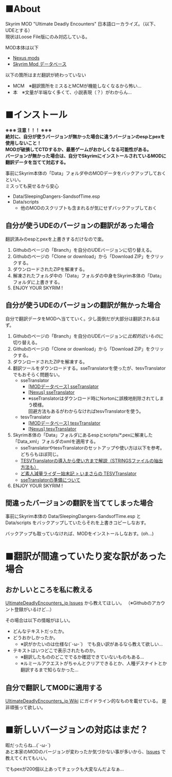 # ■About
Skyrim MOD "Ultimate Deadly Encounters" 日本語ローカライズ。（以下、UDEとする）<br>
現状はLoose File版にのみ対応している。

MOD本体は以下

* [Nexus mods](http://www.nexusmods.com/skyrimspecialedition/mods/3093/?)
* [Skyrim Mod データベース](http://skyrim.2game.info/detail.php?id=12452)

以下の箇所はまだ翻訳が終わっていない

* MCM　※翻訳箇所をミスるとMCMが機能しなくなるから怖い…
* 本　※文量が半端なく多くて、小説表現（？）がわからん…

# ■インストール
**※※※ 注意！！！ ※※※<br>
絶対に、自分が使うバージョンが無かった場合に違うバージョンのespとpexを使用しないこと！<br>
MODが破損してCTDするか、最悪ゲームがおかしくなる可能性がある。 <br>
バージョンが無かった場合は、自分でSkyrimにインストールされているMODに翻訳データを当てて対応する。**

事前にSkyrim本体の「Data」フォルダ中のMODデータをバックアップしておくといい。<br>
ミスっても戻せるから安心

* Data/SleepingDangers-SandsofTime.esp
* Data/scripts
   * 他のMODのスクリプトも含まれるが気にせずバックアップしておく

## 自分が使うUDEのバージョンの翻訳があった場合
翻訳済みのespとpexを上書きするだけなので楽。

1. Githubのページの「Branch」を自分のUDEバージョンに切り替える。
1. Githubのページの「Clone or download」から「Download ZIP」をクリックする。
1. ダウンロードされたZIPを解凍する。
1. 解凍されたフォルダ中の「Data」フォルダの中身をSkyrim本体の「Data」フォルダに上書きする。
1. ENJOY YOUR SKYRIM !

## 自分が使うUDEのバージョンの翻訳が無かった場合
自分で翻訳データをMODへ当てていく。少し面倒だが大部分は翻訳されるはず。

1. Githubのページの「Branch」を自分のUDEバージョンに*比較的近いもの*に切り替える。
1. Githubのページの「Clone or download」から「Download ZIP」をクリックする。
1. ダウンロードされたZIPを解凍する。
1. 翻訳ツールをダウンロードする。sseTranslatorを使ったが、tesvTranslatorでもおそらく問題ない。
   * sseTranslator
      * [[MODデータベース] sseTranslator](http://skyrimspecialedition.2game.info/detail.php?id=134)
      * [[Nexus] sseTranslator](http://www.nexusmods.com/skyrimspecialedition/mods/134/?tab=1&navtag=http%3A%2F%2Fwww.nexusmods.com%2Fskyrimspecialedition%2Fajax%2Fmoddescription%2F%3Fid%3D134%26preview%3D&pUp=1)
      * ※sseTranslatorはダウンロード時にNortonに誤検地削除されてしまう模様。<br>回避方法もあるがわからなければtesvTranslatorを使う。
   * tesvTranslator
      * [[MODデータベース] tesvTranslator](http://skyrim.2game.info/detail.php?id=29148)
      * [[Nexus] tesvTranslator](http://www.nexusmods.com/skyrim/mods/29148/?)
1. Skyrim本体の「Data」フォルダにあるespとscripts/*.pexに解凍した「Data_xml」フォルダのxmlを適用する。
   * sseTranslatorやtesvTranslatorのセットアップや使い方は以下を参考。どちらもほぼ同じ。
   * [TESVTranslatorの導入から使い方まで解説（STRINGSファイルの抽出方法も）](http://nerdhayayo.blog.fc2.com/blog-entry-13.html)
   * [ど素人減量ライダー始末記 > いまさらの TESVTranslator](http://mantarou-dengana.cocolog-nifty.com/yosenabe/2015/01/tesvtranslator2.html)
   * [sseTranslatorの準備について](http://speakeir.hatenadiary.jp/entry/2016/11/20/215155)
1. ENJOY YOUR SKYRIM !

## 間違ったバージョンの翻訳を当ててしまった場合
事前にSkyrim本体の Data/SleepingDangers-SandsofTime.esp と Data/scripts をバックアップしていたらそれを上書きコピーしなおす。

バックアップも取っていなければ、MODをインストールしなおす。(oh...)


# ■翻訳が間違っていたり変な訳があった場合

## おかしいところを私に教える
[UltimateDeadlyEncounters_jp Issues](https://github.com/forenoon/UltimateDeadlyEncounters_jp/issues) から教えてほしい。
（※Githubのアカウント登録がいるけど…）

その場合は以下の情報がほしい。

* どんなテキストだったか。
* どうおかしかったか。
   * ※訳がかたいのは仕様な(´･ω･`)　でも良い訳があるなら教えて欲しい…
* テキストはいつどこで表示されたものか。
   * ※翻訳したもののどこででるか確認できていないものもある…
   * ※ルミールアクエストがちゃんとクリアできるとか、人種デスナイトとか翻訳するまで知らなかった…

## 自分で翻訳してMODに適用する
[UltimateDeadlyEncounters_jp Wiki](https://github.com/forenoon/UltimateDeadlyEncounters_jp/wiki) にガイドライン的なものを載せている。
是非頑張って欲しい。

# ■新しいバージョンの対応はまだ？
暇だったらね…(´･ω･`)<br>
あと本家のMODのバージョンが変わったか気づかない事が多いから、[Issues](https://github.com/forenoon/UltimateDeadlyEncounters_jp/issues) で教えてくれてもいい。

でもpexが200個以上あってチェックも大変なんだよなぁ…
